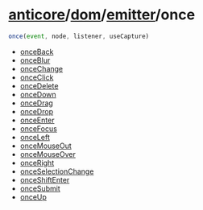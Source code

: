 # [anticore](../../../#reference)/[dom](../../#reference)/[emitter](../#reference)/<a name="reference">once</a>

```js
once(event, node, listener, useCapture)
```

* [onceBack](./onceBack/#reference)
* [onceBlur](./onceBlur/#reference)
* [onceChange](./onceChange/#reference)
* [onceClick](./onceClick/#reference)
* [onceDelete](./onceDelete/#reference)
* [onceDown](./onceDown/#reference)
* [onceDrag](./onceDrag/#reference)
* [onceDrop](./onceDrop/#reference)
* [onceEnter](./onceEnter/#reference)
* [onceFocus](./onceFocus/#reference)
* [onceLeft](./onceLeft/#reference)
* [onceMouseOut](./onceMouseOut/#reference)
* [onceMouseOver](./onceMouseOver/#reference)
* [onceRight](./onceRight/#reference)
* [onceSelectionChange](./onceSelectionChange/#reference)
* [onceShiftEnter](./onceShiftEnter/#reference)
* [onceSubmit](./onceSubmit/#reference)
* [onceUp](./onceUp/#reference)